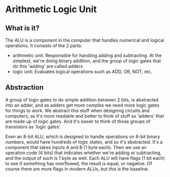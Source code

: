 # Arithmetic Logic Unit

## What is it?
The ALU is a component in the computer that handles numerical and logical operations. It consists of the 2 parts:
- arithmetic unit: Responsible for handling adding and subtracting. At the simplest, we're doing binary addition, and the group of logic gates that do this 'adding' are called adders. 
- logic unit: Evaluates logical operations such as ADD, OR, NOT, etc. 

## Abstraction
A group of logic gates to do simple addition between 2 bits, is abstracted into an adder, and as adders get more complex we need more logic gates for things to work. We abstract this stuff when designing circuits and computers, as it's more readable and better to think of stuff as 'adders' that are made up of logic gates. And it's easier to think of those groups of transistors as 'logic gates'.

Even an 8-bit ALU, which is designed to handle operations on 8-bit binary numbers, would have hundreds of logic states, and so it's abstracted. It's a component that takes inputs A and B (1 byte each). Then we use an operation code (4 bits) that indicates whether we're adding or subtracting, and the output of such is 1 byte as well. Each ALU will have flags (1 bit each) to see if something has overflowed, the result is equal, or negative. Of course there are more flags in modern ALUs, but this is the baseline.